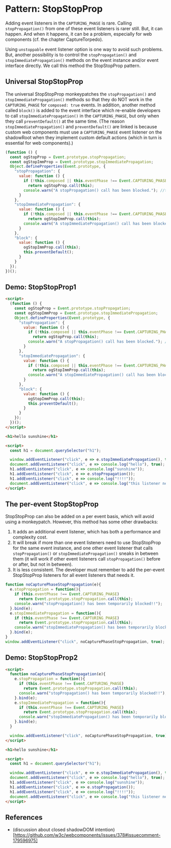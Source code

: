 # Pattern: StopStopProp

Adding event listeners in the `CAPTURING_PHASE` is rare. Calling `stopPropagation()` from one of these event listeners is rarer still. But, it can happen. And when it happens, it can be a problem, especially for web components (cf. the chapter CaptureTorpedo).
 
Using `unstoppable` event listener option is one way to avoid such problems. But, another possibility is to control the `stopPropagation()` and `stopImmediatePropagation()` methods on the event instance and/or event interface directly. We call this method the StopStopProp pattern. 

## Universal StopStopProp

The universal StopStopProp monkeypatches the `stopPropagation()` and `stopImmediatePropagation()` methods so that they do NOT work in the `CAPTURING_PHASE` for `composed: true` events. In addition, another method called `block()` is added to the event interface which re-enable developers to call `stopImmediatePropagation()` in the `CAPTURING_PHASE`, but only when they call `preventDefault()` at the same time. (The reason `stopImmediatePropagation()` and `preventDefault()` are linked is because custom web components must use a `CAPTURING_PHASE` event listener on the shadowRoot when they implement custom default actions (which in turn is essential for web components).)  

```javascript
(function () {
  const ogStopProp = Event.prototype.stopPropagation;
  const ogStopImmProp = Event.prototype.stopImmediatePropagation;
  Object.defineProperties(Event.prototype, {
    "stopPropagation": {
      value: function () {
        if (!this.composed || this.eventPhase !== Event.CAPTURING_PHASE)
          return ogStopProp.call(this);
        console.warn("A stopPropagation() call has been blocked."); //todo add stack trace
      }
    },
    "stopImmediatePropagation": {
      value: function () {
        if (!this.composed || this.eventPhase !== Event.CAPTURING_PHASE)
          return ogStopImmProp.call(this);
        console.warn("A stopImmediatePropagation() call has been blocked."); //todo add stack trace
      }
    },
    "block": {
      value: function () {
        ogStopImmProp.call(this);
        this.preventDefault();
      }
    }
  });
})();
```

## Demo: StopStopProp1

```html
<script>
  (function () {
    const ogStopProp = Event.prototype.stopPropagation;
    const ogStopImmProp = Event.prototype.stopImmediatePropagation;
    Object.defineProperties(Event.prototype, {
      "stopPropagation": {
        value: function () {
          if (!this.composed || this.eventPhase !== Event.CAPTURING_PHASE)
            return ogStopProp.call(this);
          console.warn("A stopPropagation() call has been blocked."); //todo add stack trace
        }
      },
      "stopImmediatePropagation": {
        value: function () {
          if (!this.composed || this.eventPhase !== Event.CAPTURING_PHASE)
            return ogStopImmProp.call(this);
          console.warn("A stopImmediatePropagation() call has been blocked."); //todo add stack trace
        }
      },
      "block": {
        value: function () {
          ogStopImmProp.call(this);
          this.preventDefault();
        }
      }
    });
  })();
</script>

<h1>hello sunshine</h1>

<script>
  const h1 = document.querySelector("h1");

  window.addEventListener("click", e => e.stopImmediatePropagation(), true);
  document.addEventListener("click", e => console.log("hello"), true);
  h1.addEventListener("click", e => console.log("sunshine"));
  h1.addEventListener("click", e => e.stopPropagation());
  h1.addEventListener("click", e => console.log("!!!!"));
  document.addEventListener("click", e => console.log("this listener never runs."));
</script>
```


## The per-event StopStopProp

StopStopProp can also be added on a per event basis, which will avoid using a monkeypatch. However, this method has some other drawbacks:
1. It adds an additional event listener, which has both a performance and complexity cost.
2. It will break if more than one event listeners need to use StopStopProp for the same event instance, and one other event listener that calls `stopPropagation()` or `stopImmediatePropagation()` sneaks in between them (it will work if other event listeners call `stopPropagation()` before or after, but not in between).
3. It is less consistent. The developer must remember to add the per-event StopStopProp listeners for all event listeners that needs it.

```javascript
function noCapturePhaseStopPropagation(e){
  e.stopPropagation = function(){
    if (this.eventPhase !== Event.CAPTURING_PHASE)
      return Event.prototype.stopPropagation.call(this);
    console.warn("stopPropagation() has been temporarily blocked!!");
  }.bind(e);
  e.stopImmediatePropagation = function(){
    if (this.eventPhase !== Event.CAPTURING_PHASE)
      return Event.prototype.stopPropagation.call(this);
    console.warn("stopImmediatePropagation() has been temporarily blocked!!");
  }.bind(e);
}
window.addEventListener("click", noCapturePhaseStopPropagation, true);
```

## Demo: StopStopProp2

```html
<script>
  function noCapturePhaseStopPropagation(e){
    e.stopPropagation = function(){
      if (this.eventPhase !== Event.CAPTURING_PHASE)
        return Event.prototype.stopPropagation.call(this);
      console.warn("stopPropagation() has been temporarily blocked!!");
    }.bind(e);
    e.stopImmediatePropagation = function(){
      if (this.eventPhase !== Event.CAPTURING_PHASE)
        return Event.prototype.stopPropagation.call(this);
      console.warn("stopImmediatePropagation() has been temporarily blocked!!");
    }.bind(e);
  }

  window.addEventListener("click", noCapturePhaseStopPropagation, true);
</script>

<h1>hello sunshine</h1>

<script>
  const h1 = document.querySelector("h1");

  window.addEventListener("click", e => e.stopImmediatePropagation(), true);
  document.addEventListener("click", e => console.log("hello"), true);
  h1.addEventListener("click", e => console.log("sunshine"));
  h1.addEventListener("click", e => e.stopPropagation());
  h1.addEventListener("click", e => console.log("!!!!"));
  document.addEventListener("click", e => console.log("this listener never runs."));
</script>
```

## References

 * (discussion about closed shadowDOM intention)[https://github.com/w3c/webcomponents/issues/378#issuecomment-179596975]